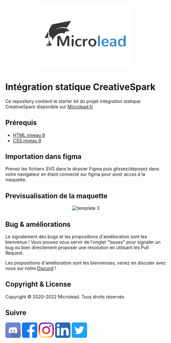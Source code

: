 [<p align="center"><img src="https://github.com/Microleadoff/Microleadoff/blob/main/assets/LOGO-FINAL-V2.svg" alt="Microlead" width="300" /></p>](https://microlead.fr/)




# Intégration statique CreativeSpark

Ce repository contient le starter kit du projet intégration statique CreativeSpark disponible sur [Microlead.fr](https://microlead.fr)

## Prérequis

- [HTML niveau 9](https://microlead.fr/echelles/html)
- [CSS niveau 9](https://microlead.fr/echelles/css)

## Importation dans figma
Prenez les fichiers SVG dans le dossier Figma puis glissez/déposez dans votre navigateur en étant connecté sur figma pour avoir acces à la maquette.

## Previsualisation de la maquette

<p align="center"><img src="https://github.com/Rafales-Alexandre/Integration_statique-CreativeSpark/blob/main/img/Frame 209.png" alt="template 3" width="300" /></p>

## Bug & améliorations

Le signalement des bugs et les propositions d'amélioration sont les bienvenus ! Vous pouvez vous servir de l'onglet "Issues" pour signaler un bug ou bien directement proposer une résolution en utilisant les Pull Request.

Les propositions d'amélioration sont les bienvenues, venez en discuter avec nous sur notre [Discord](https://discord.gg/skkDr3STAw) !

## Copyright & License

Copyright © 2020-2022 Microlead. Tous droits réservés

## Suivre

[<img src="https://github.com/Microleadoff/Microleadoff/blob/main/assets/discord.png">](https://discord.gg/skkDr3STAw)
[<img src="https://github.com/Microleadoff/Microleadoff/blob/main/assets/facebook.png">](https://www.facebook.com/Microleadoff)
[<img src="https://github.com/Microleadoff/Microleadoff/blob/main/assets/insta.png">](https://www.instagram.com/microlead_off/)
[<img src="https://github.com/Microleadoff/Microleadoff/blob/main/assets/linkedin.png">](https://www.linkedin.com/company/microleadoff)
[<img src="https://github.com/Microleadoff/Microleadoff/blob/main/assets/twitter.png">](https://twitter.com/Microlead_off)
